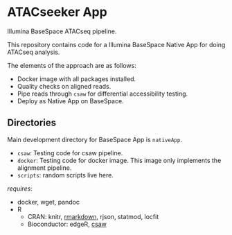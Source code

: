 # ATACseeker App #

Illumina BaseSpace ATACseq pipeline. 

This repository contains code for a Illumina BaseSpace Native App for doing ATACseq analysis.

The elements of the approach are as follows: 

* Docker image with all packages installed. 
* Quality checks on aligned reads.
* Pipe reads through `csaw` for differential accessibility testing.
* Deploy as Native App on BaseSpace. 

## Directories

Main development directory for BaseSpace App is `nativeApp`.

* `csaw`: Testing code for csaw pipeline.
* `docker`: Testing code for docker image. This image only implements the alignment pipeline.
* `scripts`: random scripts live here.

*requires*: 
* docker, wget, pandoc
* R
  * CRAN: knitr, [rmarkdown](https://cran.r-project.org/web/packages/rmarkdown/index.html), rjson, statmod, locfit
  * Bioconductor: edgeR, [csaw](http://bioconductor.org/packages/release/bioc/html/csaw.html)
